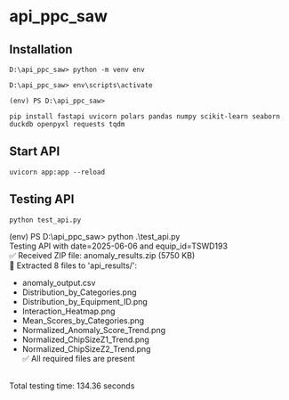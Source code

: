 # api_ppc_saw
## Installation
`D:\api_ppc_saw> python -m venv env` 

`D:\api_ppc_saw> env\scripts\activate`

`(env) PS D:\api_ppc_saw>`

`pip install fastapi uvicorn polars pandas numpy scikit-learn seaborn duckdb openpyxl requests tqdm`

## Start API
`uvicorn app:app --reload`

## Testing API
`python test_api.py`

(env) PS D:\api_ppc_saw> python .\test_api.py <br>
Testing API with date=2025-06-06 and equip_id=TSWD193 <br>
✅ Received ZIP file: anomaly_results.zip (5750 KB) <br>
📁 Extracted 8 files to 'api_results/': <br>
  - anomaly_output.csv <br>
  - Distribution_by_Categories.png <br>
  - Distribution_by_Equipment_ID.png <br>
  - Interaction_Heatmap.png <br>
  - Mean_Scores_by_Categories.png <br>
  - Normalized_Anomaly_Score_Trend.png <br>
  - Normalized_ChipSizeZ1_Trend.png <br>
  - Normalized_ChipSizeZ2_Trend.png <br>
✅ All required files are present <br>
<br>
Total testing time: 134.36 seconds <br>
